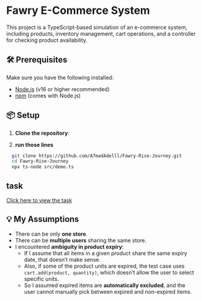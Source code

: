 # Fawry E-Commerce System

This project is a TypeScript-based simulation of an e-commerce system, including products, inventory management, cart operations, and a controller for checking product availability.

## 🛠 Prerequisites

Make sure you have the following installed:

- [Node.js](https://nodejs.org/) (v16 or higher recommended)
- [npm](https://www.npmjs.com/) (comes with Node.js)

## 📦 Setup

1. **Clone the repository**:

2. **run those lines** 
 ```bash
   git clone https://github.com/A7madAdelll/Fawry-Rise-Journey.git
   cd Fawry-Rise-Journey
   npx ts-node src/demo.ts
   ```

## task 
[Click here to view the task](https://fawry-internship.notion.site/Fawry-Rise-Journey-Challenge-22573781f9438098a901f353c7de2039)


## 💡 My Assumptions

- There can be only **one store**.
- There can be **multiple users** sharing the same store.
- I encountered **ambiguity in product expiry**:
  - If I assume that all items in a given product share the same expiry date, that doesn’t make sense.
  - Also, if some of the product units are expired, the test case uses `cart.add(product, quantity)`, which doesn’t allow the user to select specific units.
  - So I assumed expired items are **automatically excluded**, and the user cannot manually pick between expired and non-expired items.




